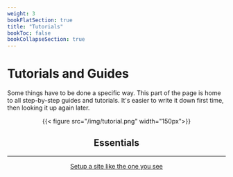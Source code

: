 ```yaml
---
weight: 3
bookFlatSection: true
title: "Tutorials"
bookToc: false
bookCollapseSection: true
---
```


# Tutorials and Guides

Some things have to be done a specific way. This part of the page is home to all step-by-step guides and tutorials. It's easier to write it down first time, then looking it up again later.

<div align="center">

{{< figure src="/img/tutorial.png" width="150px">}}

## Essentials

---

[Setup a site like the one you see](/docs/tutorials/setup_website.md)

</div>
